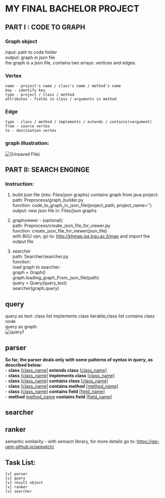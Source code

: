 # __**MY FINAL BACHELOR PROJECT**__

## PART I : CODE TO GRAPH

### Graph object
input: path to code folder\
output: graph in json file\
the graph is a json file, contains two arrays: vertices and edges.


### Vertex
	name - project's name / class's name / method's name
	key - identify key
	type - project / class / method
	attributes - fields in class / arguments in method
### Edge
	type - class / method / implements / extends / contains(=argument)
	from - source vertex
	to - destination vertex
### graph illustration:
![(Unsaved File)](https://user-images.githubusercontent.com/62445178/147954326-a32f7106-72d2-466e-a859-b1c6d663f3b7.png)

## PART II: SEARCH ENGINGE
### Instruction:
1. build json file (into: Files/json graphs) contains graph from java project:\
path: Preprocess/graph_builder.py\
function: code_to_graph_in_json_file(project_path, project_name='')\
output: new json file in: Files/json graphs

2. graphviewer - (optional):\
path: Preprocess/create_json_file_for_viewer.py\
function: create_json_file_for_viewer(json_file)\
with BGU vpn, go to: http://khmap.ise.bgu.ac.il/map and import the output file

3. searcher\
path: Searcher/searcher.py\
function:\
load graph to searcher:\
graph = Graph()\
graph.loading_graph_From_json_file(path)\
query = Query(query_text)\
searcher(graph,query)


## query
query as text: class list implements class iterable,class list contains class node\
query as graph:\
![query1](https://user-images.githubusercontent.com/62445178/148056668-61379d48-9b40-4419-ae4a-f3c919d67483.png)


## parser
**So far, the parser deals only with some patterns of syntax in query, as described below:**\
	- **class** <ins>[class_name]</ins> **extends class** <ins>[class_name]</ins>\
	- **class** <ins>[class_name]</ins> **implements class** <ins>[class_name]</ins>\
	- **class** <ins>[class_name]</ins> **contains class** <ins>[class_name]</ins>\
	- **class** <ins>[class_name]</ins> **contains method** <ins>[method_name]</ins>\
	- **class** <ins>[class_name]</ins> **contains field** <ins>[field_name]</ins>\
	- **method** <ins>method_name</ins> **contains field** <ins>[field_name]</ins>


## searcher

## ranker
semantic similarity - with semach library, for more details go to: https://gsi-upm.github.io/sematch/
	
	
## Task List:
	[v] parser
	[v] query
	[v] result object
	[v] ranker
	[v] searcher


